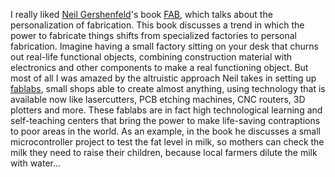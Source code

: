 I really liked [Neil Gershenfeld](http://web.media.mit.edu/%7Eneilg/)'s book [FAB](http://www.amazon.com/gp/product/B000BHA3RW/sr=8-1/qid=1147382464/ref=pd_bbs_1/102-1931103-0348927?%5Fencoding=UTF8), which talks about the personalization of fabrication. This book discusses a trend in which the power to fabricate things shifts from specialized factories to personal fabrication. Imagine having a small factory sitting on your desk that churns out real-life functional objects, combining construction material with electronics and other components to make a real functioning object. But most of all I was amazed by the altruistic approach Neil takes in setting up [fablabs](http://fab.cba.mit.edu/), small shops able to create almost anything, using technology that is available now like lasercutters, PCB etching machines, CNC routers, 3D plotters and more. These fablabs are in fact high technological learning and self-teaching centers that bring the power to make life-saving contraptions to poor areas in the world. As an example, in the book he discusses a small microcontroller project to test the fat level in milk, so mothers can check the milk they need to raise their children, because local farmers dilute the milk with water...

